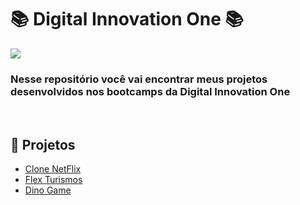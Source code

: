 # 📚 Digital Innovation One 📚

<img src="https://hermes.digitalinnovation.one/site/images/cover_dio.jpg">

<br />

### Nesse repositório você vai encontrar meus projetos desenvolvidos nos bootcamps da Digital Innovation One

<br />

## 🚀 Projetos

- [Clone NetFlix](https://lucasgaldinno.github.io/digital-innovation-one/Clone-NetFlix/index.html)
- [Flex Turismos](https://lucasgaldinno.github.io/digital-innovation-one/Clone-FlexBox/index.html)
- [Dino Game](https://lucasgaldinno.github.io/digital-innovation-one/Dino-Game/index.html)
